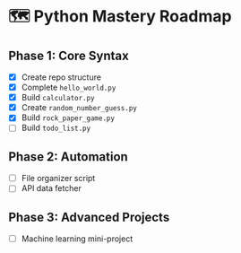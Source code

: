 # 🗺️ Python Mastery Roadmap  

## Phase 1: Core Syntax
- [x] Create repo structure  
- [x] Complete `hello_world.py`
- [x] Build `calculator.py`
- [x] Create `random_number_guess.py`
- [x] Build `rock_paper_game.py`
- [ ] Build `todo_list.py`

## Phase 2: Automation  
- [ ] File organizer script  
- [ ] API data fetcher  

## Phase 3: Advanced Projects  
- [ ] Machine learning mini-project  